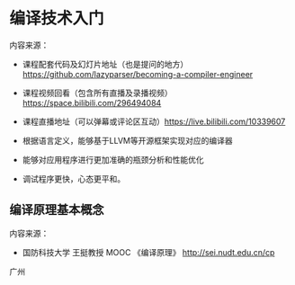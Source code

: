 # 编译技术入门

内容来源：
- 课程配套代码及幻灯片地址（也是提问的地方） https://github.com/lazyparser/becoming-a-compiler-engineer
- 课程视频回看（包含所有直播及录播视频）https://space.bilibili.com/296494084
- 课程直播地址（可以弹幕或评论区互动）https://live.bilibili.com/10339607


- 根据语言定义，能够基于LLVM等开源框架实现对应的编译器
- 能够对应用程序进行更加准确的瓶颈分析和性能优化
- 调试程序更快，心态更平和。

## 编译原理基本概念

内容来源：
- 国防科技大学 王挺教授 MOOC 《编译原理》 http://sei.nudt.edu.cn/cp



广州


